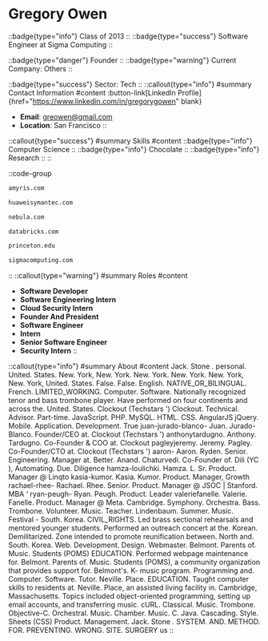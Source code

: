 # Gregory Owen
::badge{type="info"}
Class of 2013
::
::badge{type="success"}
Software Engineer at Sigma Computing
::

::badge{type="danger"}
Founder
::
::badge{type="warning"}
Current Company: Others
::

::badge{type="success"}
Sector: Tech
::
::callout{type="info"}
#summary
Contact Information
#content
:button-link[LinkedIn Profile]{href="https://www.linkedin.com/in/gregorygowen" blank}
- **Email**: greowen@gmail.com
- **Location**: San Francisco
::

::callout{type="success"}
#summary
Skills
#content
::badge{type="info"}
Computer Science
::
::badge{type="info"}
Chocolate
::
::badge{type="info"}
Research
::
::

::code-group
```bash [Amyris]
amyris.com
```
```bash [Huawei Symantec Technologies]
huaweisymantec.com
```
```bash [Nebula]
nebula.com
```
```bash [Databricks]
databricks.com
```
```bash [Princeton University]
princeton.edu
```
```bash [Sigma Computing]
sigmacomputing.com
```
::
::callout{type="warning"}
#summary
Roles
#content
- **Software Developer**
- **Software Engineering Intern**
- **Cloud Security Intern**
- **Founder And President**
- **Software Engineer**
- **Intern**
- **Senior Software Engineer**
- **Security Intern**
::

::callout{type="info"}
#summary
About
#content
Jack. Stone . personal. United. States. New. York, New. York. New. York. New. York. New. York, New. York, United. States. False. False. English. NATIVE_OR_BILINGUAL. French. LIMITED_WORKING. Computer. Software. Nationally recognized tenor and bass trombone player. Have performed on four continents and across the. United. States. Clockout (Techstars ') Clockout. Technical. Advisor. Part-time. JavaScript. PHP. MySQL. HTML. CSS. AngularJS jQuery. Mobile. Application. Development. True juan-jurado-blanco- Juan. Jurado-Blanco. Founder/CEO at. Clockout (Techstars ') anthonytardugno. Anthony. Tardugno. Co-Founder & COO at. Clockout pagleyjeremy. Jeremy. Pagley. Co-Founder/CTO at. Clockout (Techstars ') aaron- Aaron. Ryden. Senior. Engineering. Manager at. Better. Anand. Chaturvedi. Co-Founder of. Dili (YC ), Automating. Due. Diligence hamza-loulichki. Hamza. L. Sr. Product. Manager @ Linqto kasia-kumor. Kasia. Kumor. Product. Manager, Growth rachael-rhee- Rachael. Rhee. Senior. Product. Manager @ JSOC | Stanford. MBA ‘ ryan-peugh- Ryan. Peugh. Product. Leader valeriefanelle. Valerie. Fanelle. Product. Manager @ Meta. Cambridge. Symphony. Orchestra. Bass. Trombone. Volunteer. Music. Teacher. Lindenbaum. Summer. Music. Festival - South. Korea. CIVIL_RIGHTS. Led brass sectional rehearsals and mentored younger students. Performed an outreach concert at the. Korean. Demilitarized. Zone intended to promote reunification between. North and. South. Korea. Web. Development. Design. Webmaster. Belmont. Parents of. Music. Students (POMS) EDUCATION. Performed webpage maintenance for. Belmont. Parents of. Music. Students (POMS), a community organization that provides support for. Belmont's. K- music program. Programming and. Computer. Software. Tutor. Neville. Place. EDUCATION. Taught computer skills to residents at. Neville. Place, an assisted living facility in. Cambridge, Massachusetts. Topics included object-oriented programming, setting up email accounts, and transferring music. cURL. Classical. Music. Trombone. Objective-C. Orchestral. Music. Chamber. Music. C. Java. Cascading. Style. Sheets (CSS) Product. Management. Jack. Stone . SYSTEM. AND. METHOD. FOR. PREVENTING. WRONG. SITE. SURGERY us
::
